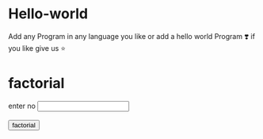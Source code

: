 # Hello-world
Add any  Program in any language you like or add a hello world Program ❣️ if you like give us :star:
<html>
<head><script language="javascript">
function fact()
{var fact, i,n;
 n=f1t1value;
 fact=1;
for (i=1,i<=n,i++)
document.write("factorial is" +fact);
}
</script></head>
</body><form name=f1>
<H1>factorial</H2>
enter no <input type=text name=t1><br><br>
<input type=submit value=factorial OnClick="fact()">
</form></body></html>
